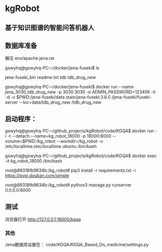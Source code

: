 # kgRobot
## 基于知识图谱的智能问答机器人

## 数据库准备

解压 env/apache jena.rar

gswyhq@gswyhq-PC:~/docker/jena-fuseki$ ls

jena-fuseki_bin  readme.txt  tdb  tdb_drug_new

gswyhq@gswyhq-PC:~/docker/jena-fuseki$ docker run --name jena_3030_tdb_drug_new -p 3030:3030 -e ADMIN_PASSWORD=123456 -it -d -v $PWD:/jena-fuseki/data stain/jena-fuseki:3.6.0 /jena-fuseki/fuseki-server --loc=data/tdb_drug_new /tdb_drug_new

## 启动程序：
gswyhq@gswyhq-PC:~/github_projects/kgRobot/code/KGQA$ docker run -i -t --detach --name=kg_robot_18000 -p 18000:8000 --volume=$PWD:/kg_robot --workdir=/kg_robot -v /etc/localtime:/etc/localtime ubuntu /bin/bash

gswyhq@gswyhq-PC:~/github_projects/kgRobot/code/KGQA$ docker exec -it kg_robot_18000 /bin/bash

root@89318fb9634b:/kg_robot# pip3 install -r requirements.txt -i https://pypi.douban.com/simple

root@89318fb9634b:/kg_robot# python3 manage.py runserver 0.0.0.0:8000

## 测试
浏览器打开 http://127.0.0.1:18000/kgqa

### 其他

Jena数据库设置在： code/KGQA/KGQA_Based_On_medicine/settings.py